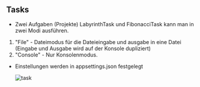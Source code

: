 ## Tasks
- Zwei Aufgaben (Projekte) LabyrinthTask und FibonacciTask kann man in zwei Modi ausführen.

1. "File" - Dateimodus für die Dateieingabe und ausgabe in eine Datei (Eingabe und Ausgabe wird auf der Konsole dupliziert)
2. "Console" - Nur Konsolenmodus.

- Einstellungen werden in appsettings.json festgelegt

    ![task](https://user-images.githubusercontent.com/66704895/149899180-341816f4-f9f4-4008-94c4-f7702efd9897.jpg)
